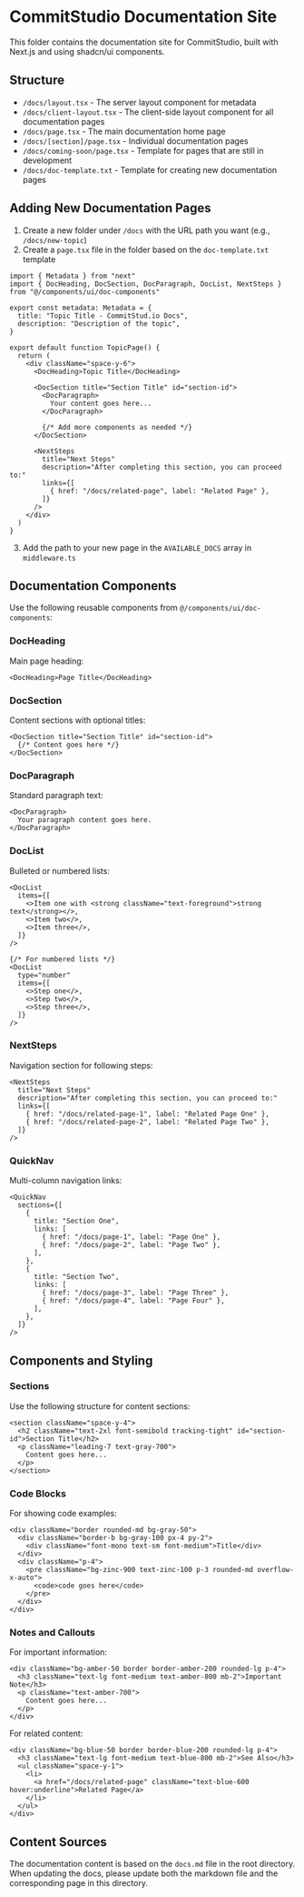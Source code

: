# CommitStudio Documentation Site

This folder contains the documentation site for CommitStudio, built with Next.js and using shadcn/ui components.

## Structure

- `/docs/layout.tsx` - The server layout component for metadata
- `/docs/client-layout.tsx` - The client-side layout component for all documentation pages
- `/docs/page.tsx` - The main documentation home page
- `/docs/[section]/page.tsx` - Individual documentation pages
- `/docs/coming-soon/page.tsx` - Template for pages that are still in development
- `/docs/doc-template.txt` - Template for creating new documentation pages

## Adding New Documentation Pages

1. Create a new folder under `/docs` with the URL path you want (e.g., `/docs/new-topic`)
2. Create a `page.tsx` file in the folder based on the `doc-template.txt` template

```tsx
import { Metadata } from "next"
import { DocHeading, DocSection, DocParagraph, DocList, NextSteps } from "@/components/ui/doc-components"

export const metadata: Metadata = {
  title: "Topic Title - CommitStud.io Docs",
  description: "Description of the topic",
}

export default function TopicPage() {
  return (
    <div className="space-y-6">
      <DocHeading>Topic Title</DocHeading>
      
      <DocSection title="Section Title" id="section-id">
        <DocParagraph>
          Your content goes here...
        </DocParagraph>
        
        {/* Add more components as needed */}
      </DocSection>
      
      <NextSteps
        title="Next Steps"
        description="After completing this section, you can proceed to:"
        links={[
          { href: "/docs/related-page", label: "Related Page" },
        ]}
      />
    </div>
  )
}
```

3. Add the path to your new page in the `AVAILABLE_DOCS` array in `middleware.ts`

## Documentation Components

Use the following reusable components from `@/components/ui/doc-components`:

### DocHeading

Main page heading:

```tsx
<DocHeading>Page Title</DocHeading>
```

### DocSection

Content sections with optional titles:

```tsx
<DocSection title="Section Title" id="section-id">
  {/* Content goes here */}
</DocSection>
```

### DocParagraph

Standard paragraph text:

```tsx
<DocParagraph>
  Your paragraph content goes here.
</DocParagraph>
```

### DocList

Bulleted or numbered lists:

```tsx
<DocList
  items={[
    <>Item one with <strong className="text-foreground">strong text</strong></>,
    <>Item two</>,
    <>Item three</>,
  ]}
/>

{/* For numbered lists */}
<DocList
  type="number"
  items={[
    <>Step one</>,
    <>Step two</>,
    <>Step three</>,
  ]}
/>
```

### NextSteps

Navigation section for following steps:

```tsx
<NextSteps
  title="Next Steps"
  description="After completing this section, you can proceed to:"
  links={[
    { href: "/docs/related-page-1", label: "Related Page One" },
    { href: "/docs/related-page-2", label: "Related Page Two" },
  ]}
/>
```

### QuickNav

Multi-column navigation links:

```tsx
<QuickNav
  sections={[
    {
      title: "Section One",
      links: [
        { href: "/docs/page-1", label: "Page One" },
        { href: "/docs/page-2", label: "Page Two" },
      ],
    },
    {
      title: "Section Two",
      links: [
        { href: "/docs/page-3", label: "Page Three" },
        { href: "/docs/page-4", label: "Page Four" },
      ],
    },
  ]}
/>
```

## Components and Styling

### Sections

Use the following structure for content sections:

```tsx
<section className="space-y-4">
  <h2 className="text-2xl font-semibold tracking-tight" id="section-id">Section Title</h2>
  <p className="leading-7 text-gray-700">
    Content goes here...
  </p>
</section>
```

### Code Blocks

For showing code examples:

```tsx
<div className="border rounded-md bg-gray-50">
  <div className="border-b bg-gray-100 px-4 py-2">
    <div className="font-mono text-sm font-medium">Title</div>
  </div>
  <div className="p-4">
    <pre className="bg-zinc-900 text-zinc-100 p-3 rounded-md overflow-x-auto">
      <code>code goes here</code>
    </pre>
  </div>
</div>
```

### Notes and Callouts

For important information:

```tsx
<div className="bg-amber-50 border border-amber-200 rounded-lg p-4">
  <h3 className="text-lg font-medium text-amber-800 mb-2">Important Note</h3>
  <p className="text-amber-700">
    Content goes here...
  </p>
</div>
```

For related content:

```tsx
<div className="bg-blue-50 border border-blue-200 rounded-lg p-4">
  <h3 className="text-lg font-medium text-blue-800 mb-2">See Also</h3>
  <ul className="space-y-1">
    <li>
      <a href="/docs/related-page" className="text-blue-600 hover:underline">Related Page</a>
    </li>
  </ul>
</div>
```

## Content Sources

The documentation content is based on the `docs.md` file in the root directory. When updating the docs, please update both the markdown file and the corresponding page in this directory. 